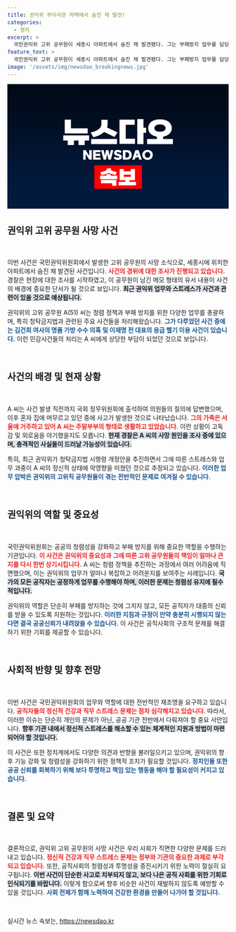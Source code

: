 ```yaml
---
title: 권익위 부이사관 자택에서 숨진 채 발견!
categories:
  - 정치
excerpt: >
  국민권익위 고위 공무원이 세종시 아파트에서 숨진 채 발견됐다. 그는 부패방지 업무를 담당하며 논란이 큰 사건들을 처리해온 인물로, 유서도 남겼다. 경찰이 경위를 조사 중이다.
feature_text: >
  국민권익위 고위 공무원이 세종시 아파트에서 숨진 채 발견됐다. 그는 부패방지 업무를 담당하며 논란이 큰 사건들을 처리해온 인물로, 유서도 남겼다. 경찰이 경위를 조사 중이다.
image: '/assets/img/newsdao_breakingnews.jpg'
---
```


<p><img src="/assets/img/newsdao_breakingnews.jpg" alt="flaretime 속보" /></p>

<h2 data-ke-size="size26">권익위 고위 공무원 사망 사건</h2>

<p data-ke-size="size16">&nbsp;</p>

<p>이번 사건은 국민권익위원회에서 발생한 고위 공무원의 사망 소식으로, 세종시에 위치한 아파트에서 숨진 채 발견된 사건입니다. <b><span style="color: #ee2323;">사건의 경위에 대한 조사가 진행되고 있습니다.</span></b> 경찰은 현장에 대한 조사를 시작하였고, 이 공무원이 남긴 메모 형태의 유서 내용이 사건의 배경에 중요한 단서가 될 것으로 보입니다. <b><span style="background-color: #21538527;">최근 권익위 업무와 스트레스가 사건과 관련이 있을 것으로 예상됩니다.</span></b> </p>

<p>권익위의 고위 공무원 A(51) 씨는 청렴 정책과 부패 방지를 위한 다양한 업무를 총괄하며, 특히 청탁금지법과 관련된 주요 사건들을 처리해왔습니다. <b><span style="color: #1a5490;">그가 다루었던 사건 중에는 김건희 여사의 명품 가방 수수 의혹 및 이재명 전 대표의 응급 헬기 이용 사건이 있습니다.</span></b> 이런 민감사건들의 처리는 A 씨에게 상당한 부담이 되었던 것으로 보입니다. </p>

<p data-ke-size="size16">&nbsp;</p>

<h2 data-ke-size="size26">사건의 배경 및 현재 상황</h2>

<p data-ke-size="size16">&nbsp;</p>

<p>A 씨는 사건 발생 직전까지 국회 정무위원회에 출석하여 의원들의 질의에 답변했으며, 이후 혼자 집에 머무르고 있던 중에 사고가 발생한 것으로 나타났습니다. <b><span style="color: #ee2323;">그의 가족은 서울에 거주하고 있어 A 씨는 주말부부의 형태로 생활하고 있었습니다.</span></b> 이런 상황이 고독감 및 외로움을 야기했을지도 모릅니다. <b><span style="background-color: #21538527;">현재 경찰은 A 씨의 사망 원인을 조사 중에 있으며, 충격적인 사실들이 드러날 가능성이 있습니다.</span></b></p>

<p>특히, 최근 권익위가 청탁금지법 시행령 개정안을 추진하면서 그에 따른 스트레스와 업무 과중이 A 씨의 정신적 상태에 악영향을 미쳤던 것으로 추정되고 있습니다. <b><span style="color: #1a5490;">이러한 업무 압박은 권익위의 고위직 공무원들이 겪는 전반적인 문제로 여겨질 수 있습니다.</span></b> </p>

<p data-ke-size="size16">&nbsp;</p>

<h2 data-ke-size="size26">권익위의 역할 및 중요성</h2>

<p data-ke-size="size16">&nbsp;</p>

<p>국민권익위원회는 공공의 청렴성을 강화하고 부패 방지를 위해 중요한 역할을 수행하는 기관입니다. <b><span style="color: #ee2323;">이 사건은 권익위의 중요성과 그에 따른 고위 공무원들의 책임이 얼마나 큰지를 다시 한번 상기시킵니다.</span></b> A 씨는 청렴 정책을 추진하는 과정에서 여러 어려움에 직면했으며, 이는 권익위의 업무가 얼마나 복잡하고 어려운지를 보여주는 사례입니다. <b><span style="background-color: #21538527;">국가의 모든 공직자는 공정하게 업무를 수행해야 하며, 이러한 문제는 청렴성 유지에 필수적입니다.</span></b> </p>

<p>권익위의 역할은 단순히 부패를 방지하는 것에 그치지 않고, 모든 공직자가 대중의 신뢰를 받을 수 있도록 지원하는 것입니다. <b><span style="color: #1a5490;">이러한 지침과 규정이 만약 충분히 시행되지 않는다면 결국 공공신뢰가 내려앉을 수 있습니다.</span></b> 이 사건은 공직사회의 구조적 문제를 해결하기 위한 기회를 제공할 수 있습니다.</p>

<p data-ke-size="size16">&nbsp;</p>

<h2 data-ke-size="size26">사회적 반향 및 향후 전망</h2>

<p data-ke-size="size16">&nbsp;</p>

<p>이번 사건은 국민권익위원회의 업무와 역할에 대한 전반적인 재조명을 요구하고 있습니다. <b><span style="color: #ee2323;">공직자들의 정신적 건강과 직무 스트레스 문제는 점차 심각해지고 있습니다.</span></b> 따라서, 이러한 이슈는 단순히 개인의 문제가 아닌, 공공 기관 전반에서 다뤄져야 할 중요 사안입니다. <b><span style="background-color: #21538527;">향후 기관 내에서 정신적 스트레스를 해소할 수 있는 체계적인 지원과 방법이 마련되어야 할 것입니다.</span></b> </p>

<p>이 사건은 또한 정치계에서도 다양한 의견과 반향을 불러일으키고 있으며, 권익위의 향후 기능 강화 및 청렴성을 강화하기 위한 정책적 조치가 필요할 것입니다. <b><span style="color: #1a5490;">정치인들 또한 공공 신뢰를 회복하기 위해 보다 투명하고 책임 있는 행동을 해야 할 필요성이 커지고 있습니다.</span></b> </p>

<p data-ke-size="size16">&nbsp;</p>

<h2 data-ke-size="size26">결론 및 요약</h2>

<p data-ke-size="size16">&nbsp;</p>

<p>결론적으로, 권익위 고위 공무원의 사망 사건은 우리 사회가 직면한 다양한 문제를 드러내고 있습니다. <b><span style="color: #ee2323;">정신적 건강과 직무 스트레스 문제는 정부와 기관의 중요한 과제로 부각되고 있습니다.</span></b> 또한, 공직사회의 청렴성과 투명성을 증진시키기 위한 노력이 절실히 요구됩니다. <b><span style="background-color: #21538527;">이번 사건이 단순한 사고로 치부되지 않고, 보다 나은 공직 사회를 위한 기회로 인식되기를 바랍니다.</span></b> 이렇게 함으로써 향후 비슷한 사건이 재발하지 않도록 예방할 수 있을 것입니다. <b><span style="color: #1a5490;">사회 전체가 함께 노력하여 건강한 환경을 만들어 나가야 할 것입니다.</span></b> </p>

<p data-ke-size="size16">&nbsp;</p>
실시간 뉴스 속보는, <a href="https://newsdao.kr" rel="dofollow">https://newsdao.kr</a>


